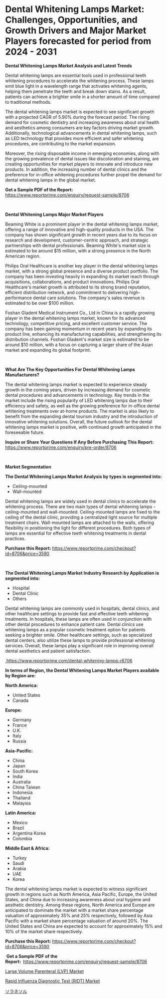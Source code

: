 <p><h1>Dental Whitening Lamps Market: Challenges, Opportunities, and Growth Drivers and Major Market Players forecasted for period from 2024 - 2031</h1></p><p><strong>Dental Whitening Lamps Market Analysis and Latest Trends</strong></p>
<p><p>Dental whitening lamps are essential tools used in professional teeth whitening procedures to accelerate the whitening process. These lamps emit blue light in a wavelength range that activates whitening agents, helping them penetrate the teeth and break down stains. As a result, patients can achieve a brighter smile in a shorter amount of time compared to traditional methods.</p><p>The dental whitening lamps market is expected to see significant growth with a projected CAGR of 5.90% during the forecast period. The rising demand for cosmetic dentistry and increasing awareness about oral health and aesthetics among consumers are key factors driving market growth. Additionally, technological advancements in dental whitening lamps, such as LED technology that provides more efficient and safer whitening procedures, are contributing to the market expansion.</p><p>Moreover, the rising disposable income in emerging economies, along with the growing prevalence of dental issues like discoloration and staining, are creating opportunities for market players to innovate and introduce new products. In addition, the increasing number of dental clinics and the preference for in-office whitening procedures further propel the demand for dental whitening lamps in the global market.</p></p>
<p><strong>Get a Sample PDF of the Report:&nbsp;</strong> <a href="https://www.reportprime.com/enquiry/request-sample/8706">https://www.reportprime.com/enquiry/request-sample/8706</a></p>
<p>&nbsp;</p>
<p><strong>Dental Whitening Lamps Major Market Players</strong></p>
<p><p>Beaming White is a prominent player in the dental whitening lamps market, offering a range of innovative and high-quality products in the USA. The company has shown significant growth in recent years due to its focus on research and development, customer-centric approach, and strategic partnerships with dental professionals. Beaming White's market size is estimated to be around $15 million, with a strong presence in the North American region.</p><p>Philips Oral Healthcare is another key player in the dental whitening lamps market, with a strong global presence and a diverse product portfolio. The company has been investing heavily in expanding its market reach through acquisitions, collaborations, and product innovations. Philips Oral Healthcare's market growth is attributed to its strong brand reputation, efficient distribution network, and commitment to delivering high-performance dental care solutions. The company's sales revenue is estimated to be over $100 million.</p><p>Foshan Gladent Medical Instrument Co., Ltd in China is a rapidly growing player in the dental whitening lamps market, known for its advanced technology, competitive pricing, and excellent customer service. The company has been gaining momentum in recent years by expanding its product line, enhancing its manufacturing capabilities, and strengthening its distribution channels. Foshan Gladent's market size is estimated to be around $10 million, with a focus on capturing a larger share of the Asian market and expanding its global footprint.</p></p>
<p>&nbsp;</p>
<p><strong>What Are The Key Opportunities For Dental Whitening Lamps Manufacturers?</strong></p>
<p><p>The dental whitening lamps market is expected to experience steady growth in the coming years, driven by increasing demand for cosmetic dental procedures and advancements in technology. Key trends in the market include the rising popularity of LED whitening lamps due to their efficiency and safety, as well as the growing preference for in-office dental whitening treatments over at-home products. The market is also likely to benefit from the expanding dental tourism industry and the introduction of innovative whitening solutions. Overall, the future outlook for the dental whitening lamps market is positive, with continued growth anticipated in the foreseeable future.</p></p>
<p><strong>Inquire or Share Your Questions If Any Before Purchasing This Report:</strong> <a href="https://www.reportprime.com/enquiry/pre-order/8706">https://www.reportprime.com/enquiry/pre-order/8706</a></p>
<p>&nbsp;</p>
<p><strong>Market Segmentation</strong></p>
<p><strong>The Dental Whitening Lamps Market Analysis by types is segmented into:</strong></p>
<p><ul><li>Ceiling-mounted</li><li>Wall-mounted</li></ul></p>
<p><p>Dental whitening lamps are widely used in dental clinics to accelerate the whitening process. There are two main types of dental whitening lamps - ceiling-mounted and wall-mounted. Ceiling-mounted lamps are fixed to the ceiling of the dental clinic, providing a centralized light source for multiple treatment chairs. Wall-mounted lamps are attached to the walls, offering flexibility in positioning the light for different procedures. Both types of lamps are essential for effective teeth whitening treatments in dental practices.</p></p>
<p><strong>Purchase this Report:&nbsp;</strong><a href="https://www.reportprime.com/checkout?id=8706&price=3590">https://www.reportprime.com/checkout?id=8706&price=3590</a></p>
<p>&nbsp;</p>
<p><strong>The Dental Whitening Lamps Market Industry Research by Application is segmented into:</strong></p>
<p><ul><li>Hospital</li><li>Dental Clinic</li><li>Others</li></ul></p>
<p><p>Dental whitening lamps are commonly used in hospitals, dental clinics, and other healthcare settings to provide fast and effective teeth whitening treatments. In hospitals, these lamps are often used in conjunction with other dental procedures to enhance patient care. Dental clinics use whitening lamps as a popular cosmetic treatment option for patients seeking a brighter smile. Other healthcare settings, such as specialized dental centers, also utilize these lamps to provide professional whitening services. Overall, these lamps play a significant role in improving overall dental aesthetics and patient satisfaction.</p></p>
<p><a href="https://www.reportprime.com/dental-whitening-lamps-r8706">&nbsp;https://www.reportprime.com/dental-whitening-lamps-r8706</a></p>
<p><strong>In terms of Region, the Dental Whitening Lamps Market Players available by Region are:</strong></p>
<p>
    <p> <strong> North America: </strong>
        <ul>
            <li>United States</li>
            <li>Canada</li>
        </ul>
        </p> 
    <p> <strong> Europe: </strong>
        <ul>
            <li>Germany</li>
            <li>France</li>
            <li>U.K.</li>
            <li>Italy</li>
            <li>Russia</li>
        </ul>
        </p> 
    <p> <strong> Asia-Pacific: </strong>
        <ul>
            <li>China</li>
            <li>Japan</li>
            <li>South Korea</li>
            <li>India</li>
            <li>Australia</li>
            <li>China Taiwan</li>
            <li>Indonesia</li>
            <li>Thailand</li>
            <li>Malaysia</li>
        </ul>
        </p> 
    <p> <strong> Latin America: </strong>
        <ul>
            <li>Mexico</li>
            <li>Brazil</li>
            <li>Argentina Korea</li>
            <li>Colombia</li>
        </ul>
        </p> 
    <p> <strong> Middle East & Africa: </strong>
        <ul>
            <li>Turkey</li>
            <li>Saudi</li>
            <li>Arabia</li>
            <li>UAE</li>
            <li>Korea</li>
        </ul>
    </p>
    </p>
<p><p>The dental whitening lamps market is expected to witness significant growth in regions such as North America, Asia Pacific, Europe, the United States, and China due to increasing awareness about oral hygiene and aesthetic dentistry. Among these regions, North America and Europe are anticipated to dominate the market with a market share percentage valuation of approximately 35% and 25% respectively, followed by Asia Pacific with a market share percentage valuation of around 20%. The United States and China are expected to account for approximately 15% and 10% of the market share respectively.</p></p>
<p><strong>Purchase this Report: </strong><a href="https://www.reportprime.com/checkout?id=8706&price=3590">https://www.reportprime.com/checkout?id=8706&price=3590</a></p>
<p>&nbsp;<strong>Get a Sample PDF of the Report:&nbsp;&nbsp;</strong><a href="https://www.reportprime.com/enquiry/request-sample/8706">https://www.reportprime.com/enquiry/request-sample/8706</a></p>
<p><strong></strong></p>
<p><p><a href="https://github.com/ruddyyedelwadw/Market-Research-Report-List-2/blob/main/large-volume-parenteral-lvp-market.md">Large Volume Parenteral (LVP) Market</a></p><p><a href="https://github.com/jaidynmorantestelletmjzya/Market-Research-Report-List-2/blob/main/rapid-influenza-diagnostic-test-ridt-market.md">Rapid Influenza Diagnostic Test (RIDT) Market</a></p><p><a href="https://github.com/SantosDicki04/Market-Research-Report-List-1/blob/main/665110723098.md">ソラネソル</a></p></p>